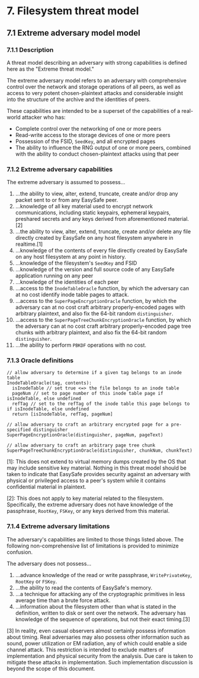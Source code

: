 # 7. Filesystem threat model

## 7.1 Extreme adversary model model

### 7.1.1 Description
A threat model describing an adversary with strong capabilities is defined here as the "Extreme threat model."

The extreme adversary model refers to an adversary with comprehensive control over the network and storage operations of all peers, as well as access to very potent chosen-plaintext attacks and considerable insight into the structure of the archive and the identities of peers.

These capabilities are intended to be a superset of the capabilities of a real-world attacker who has:

* Complete control over the networking of one or more peers
* Read-write access to the storage devices of one or more peers
* Possession of the FSID, `SeedKey`, and all encrypted pages
* The ability to influence the RNG output of one or more peers, combined with the ability to conduct chosen-plaintext attacks using that peer

### 7.1.2 Extreme adversary capabilities

The extreme adversary is assumed to possess...

1. ...the ability to view, alter, extend, truncate, create and/or drop any packet sent to or from any EasySafe peer.
2. ...knowledge of all key material used to encrypt network communications, including static keypairs, ephemeral keypairs, preshared secrets and any keys derived from aforementioned material.\[2]
1. ...the ability to view, alter, extend, truncate, create and/or delete any file directly created by EasySafe on any host filesystem anywhere in realtime.\[1]
2. ...knowledge of the contents of every file directly created by EasySafe on any host filesystem at any point in history.
1. ...knowledge of the filesystem's `SeedKey` and FSID
1. ...knowledge of the version and full source code of any EasySafe application running on any peer
3. ...knowledge of the identities of each peer
4. ...access to the `InodeTableOracle` function, by which the adversary can at no cost identify inode table pages to attack.
5. ...access to the `SuperPageEncryptionOracle` function, by which the adversary can at no cost craft arbitrary properly-encoded pages with arbitrary plaintext, and also fix the 64-bit random `distinguisher`.
6. ...access to the `SuperPageTreeChunkEncryptionOracle` function, by which the adversary can at no cost craft arbitrary properly-encoded page tree chunks with arbitrary plaintext, and also fix the 64-bit random `distinguisher`.
5. ...the ability to perform `PBKDF` operations with no cost.

### 7.1.3 Oracle definitions

```
// allow adversary to determine if a given tag belongs to an inode table
InodeTableOracle(tag, contents):
  isInodeTable // set true <=> the file belongs to an inode table
  pageNum // set to page number of this inode table page if isInodeTable, else undefined
  refTag // set to the refTag of the inode table this page belongs to if isInodeTable, else undefined
  return [isInodeTable, refTag, pageNum]

// allow adversary to craft an arbitrary encrypted page for a pre-specified distinguisher
SuperPageEncryptionOracle(distinguisher, pageNum, pageText)

// allow adversary to craft an arbitrary page tree chunk
SuperPageTreeChunkEncryptionOracle(distinguisher, chunkNum, chunkText)

```

\[1]: This does not extend to virtual memory dumps created by the OS that may include sensitive key material. Nothing in this threat model should be taken to indicate that EasySafe provides security against an adversary with physical or privileged access to a peer's system while it contains confidential material in plaintext.

\[2]: This does not apply to key material related to the filesystem. Specifically, the extreme adversary does not have knowledge of the passphrase, `RootKey`, `FSKey`, or any keys derived from this material.

### 7.1.4 Extreme adversary limitations

The adversary's capabilities are limited to those things listed above. The following non-comprehensive list of limitations is provided to minimize confusion.

The adversary does not possess...

1. ...advance knowledge of the read or write passphrase, `WritePrivateKey`, `RootKey` or `FSKey`.
2. ...the ability to read the contents of EasySafe's memory.
3. ...a technique for attacking any of the cryptographic primitives in less average time than a brute force attack.
4. ...information about the filesystem other than what is stated in the definition, written to disk or sent over the network. The adversary has knowledge of the sequence of operations, but not their exact timing.[3]

\[3] In reality, even casual observers almost certainly possess information about timing. Real adversaries may also possess other information such as sound, power utilization or EM radiation, any of which could enable a side channel attack. This restriction is intended to exclude matters of implementation and physical security from the analysis. Due care is taken to mitigate these attacks in implementation. Such implementation discussion is beyond the scope of this document.
